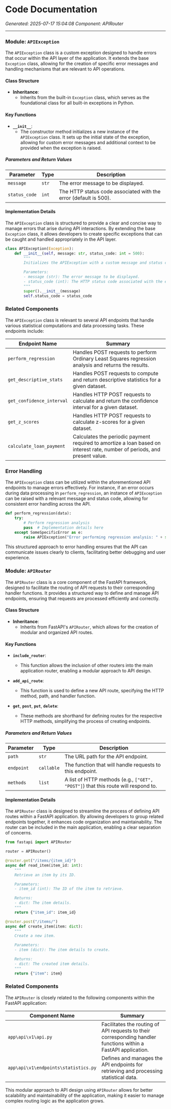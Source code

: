 # Code Documentation

*Generated: 2025-07-17 15:04:08*
*Component: APIRouter*

---

### Module: `APIException`

The `APIException` class is a custom exception designed to handle errors that occur within the API layer of the application. It extends the base `Exception` class, allowing for the creation of specific error messages and handling mechanisms that are relevant to API operations.

#### Class Structure

- **Inheritance**: 
  - Inherits from the built-in `Exception` class, which serves as the foundational class for all built-in exceptions in Python.

#### Key Functions

- **`__init__`**: 
  - The constructor method initializes a new instance of the `APIException` class. It sets up the initial state of the exception, allowing for custom error messages and additional context to be provided when the exception is raised.

##### Parameters and Return Values

| Parameter      | Type   | Description                                                  |
|----------------|--------|--------------------------------------------------------------|
| `message`      | `str`  | The error message to be displayed.                           |
| `status_code`  | `int`  | The HTTP status code associated with the error (default is 500). |

#### Implementation Details

The `APIException` class is structured to provide a clear and concise way to manage errors that arise during API interactions. By extending the base `Exception` class, it allows developers to create specific exceptions that can be caught and handled appropriately in the API layer.

```python
class APIException(Exception):
    def __init__(self, message: str, status_code: int = 500):
        """
        Initializes the APIException with a custom message and status code.

        Parameters:
        - message (str): The error message to be displayed.
        - status_code (int): The HTTP status code associated with the error (default is 500).
        """
        super().__init__(message)
        self.status_code = status_code
```

### Related Components

The `APIException` class is relevant to several API endpoints that handle various statistical computations and data processing tasks. These endpoints include:

| Endpoint Name               | Summary                                                                                     |
|-----------------------------|---------------------------------------------------------------------------------------------|
| `perform_regression`        | Handles POST requests to perform Ordinary Least Squares regression analysis and returns the results. |
| `get_descriptive_stats`     | Handles POST requests to compute and return descriptive statistics for a given dataset.    |
| `get_confidence_interval`   | Handles HTTP POST requests to calculate and return the confidence interval for a given dataset. |
| `get_z_scores`             | Handles HTTP POST requests to calculate z-scores for a given dataset.                     |
| `calculate_loan_payment`    | Calculates the periodic payment required to amortize a loan based on interest rate, number of periods, and present value. |

### Error Handling

The `APIException` class can be utilized within the aforementioned API endpoints to manage errors effectively. For instance, if an error occurs during data processing in `perform_regression`, an instance of `APIException` can be raised with a relevant message and status code, allowing for consistent error handling across the API.

```python
def perform_regression(data):
    try:
        # Perform regression analysis
        pass  # Implementation details here
    except SomeSpecificError as e:
        raise APIException("Error performing regression analysis: " + str(e), status_code=400)
```

This structured approach to error handling ensures that the API can communicate issues clearly to clients, facilitating better debugging and user experience.

### Module: `APIRouter`

The `APIRouter` class is a core component of the FastAPI framework, designed to facilitate the routing of API requests to their corresponding handler functions. It provides a structured way to define and manage API endpoints, ensuring that requests are processed efficiently and correctly.

#### Class Structure

- **Inheritance**: 
  - Inherits from FastAPI's `APIRouter`, which allows for the creation of modular and organized API routes.

#### Key Functions

- **`include_router`**: 
  - This function allows the inclusion of other routers into the main application router, enabling a modular approach to API design.

- **`add_api_route`**: 
  - This function is used to define a new API route, specifying the HTTP method, path, and handler function.

- **`get`**, **`post`**, **`put`**, **`delete`**: 
  - These methods are shorthand for defining routes for the respective HTTP methods, simplifying the process of creating endpoints.

##### Parameters and Return Values

| Parameter      | Type   | Description                                                  |
|----------------|--------|--------------------------------------------------------------|
| `path`         | `str`  | The URL path for the API endpoint.                          |
| `endpoint`     | `callable` | The function that will handle requests to this endpoint.  |
| `methods`      | `list` | A list of HTTP methods (e.g., `["GET", "POST"]`) that this route will respond to. |

#### Implementation Details

The `APIRouter` class is designed to streamline the process of defining API routes within a FastAPI application. By allowing developers to group related endpoints together, it enhances code organization and maintainability. The router can be included in the main application, enabling a clear separation of concerns.

```python
from fastapi import APIRouter

router = APIRouter()

@router.get("/items/{item_id}")
async def read_item(item_id: int):
    """
    Retrieve an item by its ID.

    Parameters:
    - item_id (int): The ID of the item to retrieve.

    Returns:
    - dict: The item details.
    """
    return {"item_id": item_id}

@router.post("/items/")
async def create_item(item: dict):
    """
    Create a new item.

    Parameters:
    - item (dict): The item details to create.

    Returns:
    - dict: The created item details.
    """
    return {"item": item}
```

### Related Components

The `APIRouter` is closely related to the following components within the FastAPI application:

| Component Name               | Summary                                                                                     |
|------------------------------|---------------------------------------------------------------------------------------------|
| `app\api\v1\api.py`         | Facilitates the routing of API requests to their corresponding handler functions within a FastAPI application. |
| `app\api\v1\endpoints\statistics.py` | Defines and manages the API endpoints for retrieving and processing statistical data. |

This modular approach to API design using `APIRouter` allows for better scalability and maintainability of the application, making it easier to manage complex routing logic as the application grows.